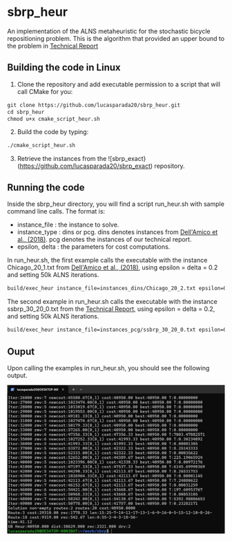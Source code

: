 # sbrp_heur
An implementation of the ALNS metaheuristic for the stochastic bicycle repositioning problem. This is the algorithm that provided an upper bound to the problem in [Technical Report](https://www.cirrelt.ca/documentstravail/cirrelt-2024-26.pdf)

## Building the code in Linux

1. Clone the repository and add executable permission to a script that will call CMake for you:

```shell
git clone https://github.com/lucasparada20/sbrp_heur.git
cd sbrp_heur
chmod u+x cmake_script_heur.sh
```
2. Build the code by typing:

```bash
./cmake_script_heur.sh
```

3. Retrieve the instances from the ![sbrp_exact}(https://github.com/lucasparada20/sbrp_exact) repository.
    
## Running the code

Inside the sbrp_heur directory, you will find a script run_heur.sh with sample command line calls. The format is:

* instance_file : the instance to solve.
* instance_type : dins or pcg. dins denotes instances from [Dell'Amico et al., (2018)](https://doi.org/10.1016/j.trb.2018.10.015). pcg denotes the instances of our technical report. 
* epsilon, delta : the parameters for cost computations.

In run_heur.sh, the first example calls the executable with the instance Chicago_20_1.txt from [Dell'Amico et al., (2018)](https://doi.org/10.1016/j.trb.2018.10.015), using epsilon = delta = 0.2 and setting 50k ALNS iterations.

```bash
build/exec_heur instance_file=instances_dins/Chicago_20_2.txt epsilon=0.2 delta=0.2 iterations=50000 instance_type=dins
```
The second example in run_heur.sh calls the executable with the instance ssbrp_30_20_0.txt from the [Technical Report](https://www.cirrelt.ca/documentstravail/cirrelt-2024-26.pdf), using epsilon = delta = 0.2, and setting 50k ALNS iterations. 

```bash
build/exec_heur instance_file=instances_pcg/ssbrp_30_20_0.txt epsilon=0.2 delta=0.2 iterations=50000  instance_type=pcg
```
## Ouput
Upon calling the examples in run_heur.sh, you should see the following output.

![Chicago_20_2](/images/Chicago_20_2.jpg)

